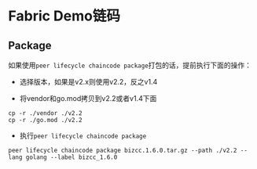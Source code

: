 # Fabric Demo链码

## Package
如果使用`peer lifecycle chaincode package`打包的话，提前执行下面的操作：

- 选择版本，如果是v2.x则使用v2.2，反之v1.4

- 将vendor和go.mod拷贝到v2.2或者v1.4下面

```
cp -r ./vendor ./v2.2
cp -r ./go.mod ./v2.2
```

- 执行`peer lifecycle chaincode package`
```
peer lifecycle chaincode package bizcc.1.6.0.tar.gz --path ./v2.2 --lang golang --label bizcc_1.6.0
```